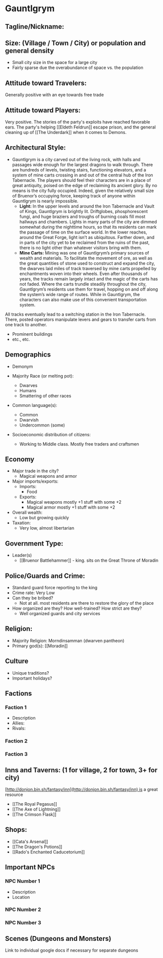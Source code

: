 # Gauntlgrym

## Tagline/Nickname:

## Size: (Village / Town / City) or population and general density
- Small city size in the space for a large city
- Fairly sparse due the overabundance of space vs. the population

## Attitude toward Travelers:
Generally positive with an eye towards free trade

## Attitude toward Players:
Very positive. The stories of the party's exploits have reached favorable ears. The party's helping [[Eldeth Feldrun]] escape prison, and the general cleaning up of [[The Underdark]] when it comes to Demons.

## Architectural Style:

- Gauntlgrym is a city carved out of the living rock, with halls and passages wide enough for the largest dragons to walk through. There are hundreds of levels, twisting stairs, functioning elevators, and a system of mine carts crossing in and out of the central hub of the Iron Tabernacle. The players should feel their characters are in a place of great antiquity, poised on the edge of reclaiming its ancient glory. By no means is the city fully occupied. Indeed, given the relatively small size of Bruenor’s occupying force, keeping track of anyone within Gauntlgrym is nearly impossible.
    - **Light:** In the upper levels and around the Iron Tabernacle and Vault of Kings, Gauntlgrym is brightly lit. Driftglobes, phosphorescent fungi, and huge braziers and troughs of burning coals fill most hallways and chambers. Lights in many parts of the city are dimmed somewhat during the nighttime hours, so that its residents can mark the passage of time on the surface world. In the lower reaches, around the Great Forge, light isn’t as ubiquitous. Farther down, and in parts of the city yet to be reclaimed from the ruins of the past, there is no light other than whatever visitors bring with them.
    - **Mine Carts:** Mining was one of Gauntlgrym’s primary sources of wealth and materials. To facilitate the movement of ore, as well as the great quantities of stone used to construct and expand the city, the dwarves laid miles of track traversed by mine carts propelled by enchantments woven into their wheels. Even after thousands of years, the tracks remain largely intact and the magic of the carts has not faded. Where the carts trundle steadily throughout the city, Gauntlgrym’s residents use them for travel, hopping on and off along the system’s wide range of routes. While in Gauntlgrym, the characters can also make use of this convenient transportation system.

All tracks eventually lead to a switching station in the Iron Tabernacle. There, posted operators manipulate levers and gears to transfer carts from one track to another.
- Prominent buildings
- etc., etc.

## Demographics

- Demonym

- Majority Race (or melting pot):
    - Dwarves
    - Humans
    - Smattering of other races
- Common language(s):
    - Common
    - Dwarvish
    - Undercommon (some)
- Socioeconomic distribution of citizens:
    - Working to Middle class. Mostly free traders and craftsmen

## Economy

- Major trade in the city?
    - Magical weapons and armor
- Major imports/exports:
    - Imports:
        - Food
    - Exports:
        - Magical weapons mostly +1 stuff with some +2
        - Magical armor mostly +1 stuff with some +2
- Overall wealth:
    - Low but growing quickly
- Taxation:
    - Very low, almost libertarian

## Government Type:

- Leader(s)
    - [[Bruenor Battlehammer]] - king. sits on the Great Throne of Moradin


## Police/Guards and Crime:
- Standard guard force reporting to the king
- Crime rate: Very Low
- Can they be bribed?
    - Not at all. most residents are there to restore the glory of the place
- How organized are they? How well-trained? How strict are they?
    - Well organized guards and city services

## Religion:

- Majority Religion: Morndinsamman (dwarven pantheon)
- Primary god(s): [[Moradin]]

## Culture

- Unique traditions?
- Important holidays?

## Factions

### Faction 1

- Description
- Allies:
- Rivals:

### Faction 2

### Faction 3

## Inns and Taverns: (1 for village, 2 for town, 3+ for city)

[http://donjon.bin.sh/fantasy/inn](http://donjon.bin.sh/fantasy/inn) is a great resource

- [[The Royal Pegasus]]
- [[The Axe of Lightning]]
- [[The Crimson Flask]]

## Shops:

- [[Cata's Arsenal]]
- [[The Dragon's Potions]]
- [[Rado's Enchanted Caducetorium]]

## Important NPCs

### NPC Number 1

- Description
- Location

### NPC Number 2

### NPC Number 3


## Scenes (Dungeons and Monsters)

Link to individual google docs if necessary for separate dungeons
